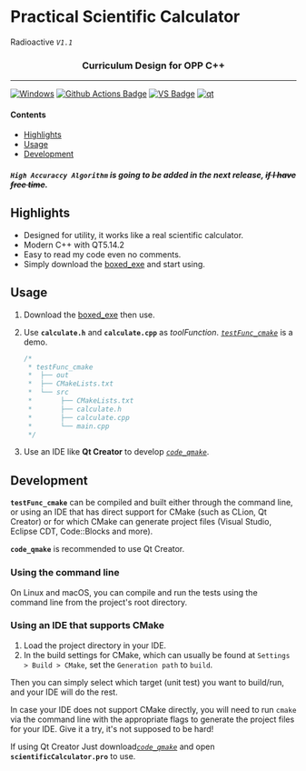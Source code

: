 # Practical Scientific Calculator
Radioactive *`V1.1`*
<h3 align="center">Curriculum Design for OPP C++</h3>

---

<a target="_blank" rel="noopener noreferrer" href="https://www.microsoft.com/zh-cn/windows"><img src="https://camo.githubusercontent.com/b44114213a5a462903bd69611bb6846f1dc41fe6f3230bd37c67c3d4eb65f08c/68747470733a2f2f696d672e736869656c64732e696f2f62616467652f2d57696e646f77732d626c61636b3f7374796c653d666c61742d737175617265266c6f676f3d77696e646f7773266c6f676f436f6c6f723d626c7565" alt="Windows" data-canonical-src="https://img.shields.io/badge/-Windows-black?style=flat-square&amp;logo=windows&amp;logoColor=blue" style="max-width: 100%;"></a>  [![Github Actions Badge](https://img.shields.io/badge/-Git%20-2088FF?style=flat&logo=Git&logoColor=white)](https://git-scm.com/)  [![VS Badge](https://img.shields.io/badge/VS-C%2B%2B-5C2D91?logo=visualstudio&logoColor=white)](https://visualstudio.microsoft.com/zh-hans/vs/)  [![qt](https://img.shields.io/badge/Qt-41CD52?logo=qt&logoColor=white)](https://www.qt.io/zh-cn/)


#### Contents

* [Highlights](#highlights)
* [Usage](#usage)
* [Development](#development)



##### `High Accuraccy Algorithm` is going to be added in the next release, ~~if I have free time~~.



## Highlights

* Designed for utility, it works like a real scientific calculator.
* Modern C++ with QT5.14.2
* Easy to read my code even no comments.
* Simply download the
  [boxed_exe](https://github.com/Radioactive-jkl/cppSciCal/blob/master/sciCalculator/scientificCalculator_boxed.exe)
  and start using.



## Usage

1. Download the 
   [boxed_exe](https://github.com/Radioactive-jkl/cppSciCal/blob/master/sciCalculator/scientificCalculator_boxed.exe)
   then use.
    
2. Use **`calculate.h`** and **`calculate.cpp`** as *toolFunction*.
   [*`testFunc_cmake`*](https://github.com/Radioactive-jkl/cppSciCal/blob/master/sciCalculator/testFunc_cmake) is a demo.
    ```c++
    /*
     * testFunc_cmake
     *  ├── out
     *  ├── CMakeLists.txt
     *  └── src
     *       ├── CMakeLists.txt
     *       ├── calculate.h
     *       ├── calculate.cpp
     *       └── main.cpp
     */
    ```
3. Use an IDE like **Qt Creator** to develop [*`code_qmake`*](https://github.com/Radioactive-jkl/cppSciCal/tree/master/sciCalculator/code_qmake).



## Development

**`testFunc_cmake`** can be compiled and built either through the command line, or using
an IDE that has direct support for CMake (such as CLion, Qt Creator) or for
which CMake can generate project files (Visual Studio, Eclipse CDT, Code::Blocks
and more).

**`code_qmake`** is recommended to use Qt Creator.


### Using the command line

On Linux and macOS, you can compile and run the tests using the command line from the project's root directory.


### Using an IDE that supports CMake

1. Load the project directory in your IDE.
2. In the build settings for CMake, which can usually be found at
   `Settings > Build > CMake`, set the `Generation path` to `build`.

Then you can simply select which target (unit test) you want to build/run, and
your IDE will do the rest.

In case your IDE does not support CMake directly, you will need to run `cmake`
via the command line with the appropriate flags to generate the project files
for your IDE. Give it a try, it's not supposed to be hard!

If using Qt Creator
Just download[*`code_qmake`*](https://github.com/Radioactive-jkl/cppSciCal/blob/master/sciCalculator/code_qmake/scientificCalculator/code_qmake)
and open **`scientificCalculator.pro`** to use.
